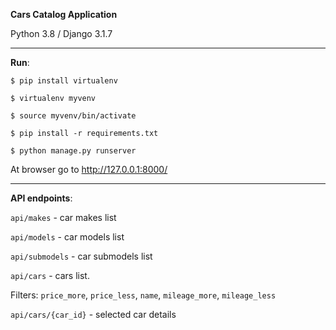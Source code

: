 **Cars Catalog Application**

Python 3.8 / Django 3.1.7

---
**Run**:

`$ pip install virtualenv`

`$ virtualenv myvenv`

`$ source myvenv/bin/activate`

`$ pip install -r requirements.txt`

`$ python manage.py runserver`

At browser go to http://127.0.0.1:8000/

---

**API endpoints**:

`api/makes` - car makes list

`api/models` - car models list

`api/submodels` - car submodels list

`api/cars` - cars list. 

Filters: `price_more`, `price_less`, `name`, `mileage_more`, `mileage_less` 

`api/cars/{car_id}` - selected car details
